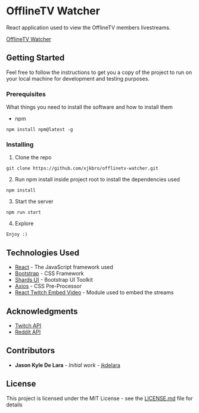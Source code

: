 # OfflineTV Watcher

React application used to view the OfflineTV members livestreams. 

[OfflineTV Watcher](https://xjkbro.github.io/offlinetv-watcher/)

## Getting Started

Feel free to follow the instructions to get you a copy of the project to run on your local machine for development and testing purposes.

### Prerequisites

What things you need to install the software and how to install them

- npm

```
npm install npm@latest -g
```

### Installing

1. Clone the repo

```
git clone https://github.com/xjkbro/offlinetv-watcher.git
```

2. Run npm install inside project root to install the dependencies used

```
npm install
```

3. Start the server

```
npm run start
```

4. Explore

```
Enjoy :)
```

## Technologies Used

* [React](https://reactjs.org/) - The JavaScript framework used
* [Bootstrap](https://getbootstrap.com/) - CSS Framework
* [Shards UI](https://designrevision.com/) - Bootstrap UI Toolkit
* [Axios](https://sass-lang.com/) - CSS Pre-Processor
* [React Twitch Embed Video](https://www.npmjs.com/package/react-twitch-embed-video) - Module used to embed the streams

## Acknowledgments

* [Twitch API](https://dev.twitch.tv/docs/api/)
* [Reddit API](https://www.reddit.com/dev/api/)


## Contributors

* **Jason Kyle De Lara** - *Initial work* - [jkdelara](https://jkdelara.com/)

## License

This project is licensed under the MIT License - see the [LICENSE.md](LICENSE.md) file for details



